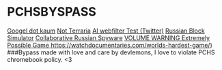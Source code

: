 # PCHSBYSPASS
[Googel dot kaum](https://google.com)
[Not Terraria](https://eaglercraft.com/mc/b1.3/)
[AI webfilter Test (Twitter)](https://twitter.com)
[Russian Block Simulator](https://www.xarg.org/project/tetris/)
[Collaborative Russian Spyware](computernewb.com/collab-vm)
[VOLUME WARNING  Extremely Possible Game ](https://watchdocumentaries.com/worlds-hardest-game/)https://watchdocumentaries.com/worlds-hardest-game/)
###Bypass made with love and care by devlemons, I love to violate PCHS chromebook policy. <3
